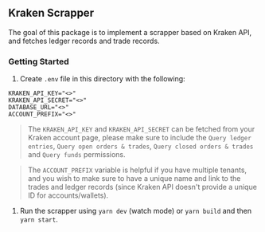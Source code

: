 ## Kraken Scrapper

The goal of this package is to implement a scrapper based on Kraken API, and fetches ledger records
and trade records.

### Getting Started

1. Create `.env` file in this directory with the following:

```
KRAKEN_API_KEY="<>"
KRAKEN_API_SECRET="<>"
DATABASE_URL="<>"
ACCOUNT_PREFIX="<>"
```

> The `KRAKEN_API_KEY` and `KRAKEN_API_SECRET` can be fetched from your Kraken account page, please
> make sure to include the `Query ledger entries`, `Query open orders & trades`,
> `Query closed orders & trades` and `Query funds` permissions.

> The `ACCOUNT_PREFIX` variable is helpful if you have multiple tenants, and you wish to make sure
> to have a unique name and link to the trades and ledger records (since Kraken API doesn't provide
> a unique ID for accounts/wallets).

1. Run the scrapper using `yarn dev` (watch mode) or `yarn build` and then `yarn start`.

